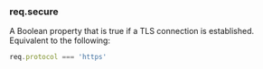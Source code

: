 <h3 id='req.secure'>req.secure</h3>
 
 A Boolean property that is true if a TLS connection is established. Equivalent to the following:

<!-- eslint-disable no-unused-expressions -->
```js
req.protocol === 'https'
```
